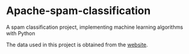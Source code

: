 # Apache-spam-classification
A spam classification project, implementing machine learning algorithms with Python

The data used in this project is obtained from the [website](https://spamassassin.apache.org/old/publiccorpus/).
